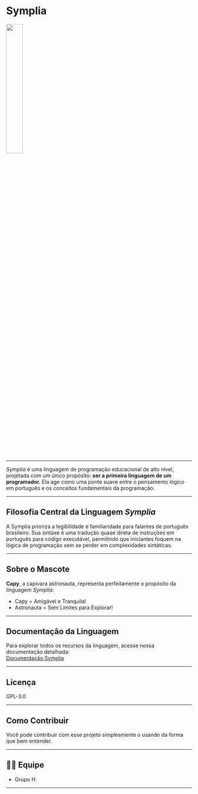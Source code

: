 # Symplia 
<img src="https://github.com/N3333xus/Symplia/blob/main/Logo/Symplia-Logo.png" width=30% height=30%> 

---

*Symplia* é uma linguagem de programação educacional de alto nível, projetada com um único propósito: **ser a primeira linguagem de um programador.** Ela age como uma ponte suave entre o pensamento lógico em português e os conceitos fundamentais da programação.

---

## Filosofia Central da Linguagem *Symplia*

A Symplia prioriza a legibilidade e familiaridade para falantes de português brasileiro. Sua sintaxe é uma tradução quase direta de instruções em português para código executável, permitindo que iniciantes foquem na lógica de programação sem se perder em complexidades sintáticas.

---

## Sobre o Mascote

**Capy**, a capivara astronauta, representa perfeitamente o propósito da linguagem *Symplia*:

- Capy = Amigável e Tranquila!
- Astronauta = Sem Limites para Explorar!

---

## Documentação da Linguagem

Para explorar todos os recursos da linguagem, acesse nossa documentação detalhada:<br>
[Documentação Symplia](Documentação-Symplia-pt.br.md)

---

## Licença

GPL-3.0

---

## Como Contribuir

Você pode contribuir com esse projeto simplesmente o usando da forma que bem entender.

---

## 👨‍💻 Equipe

- Grupo H.

---
